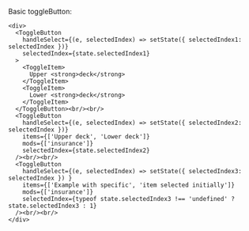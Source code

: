 Basic toggleButton:

    <div>
      <ToggleButton
        handleSelect={(e, selectedIndex) => setState({ selectedIndex1: selectedIndex })}
        selectedIndex={state.selectedIndex1}
      >
        <ToggleItem>
          Upper <strong>deck</strong>
        </ToggleItem>
        <ToggleItem>
          Lower <strong>deck</strong>
        </ToggleItem>
      </ToggleButton><br/><br/>
      <ToggleButton
        handleSelect={(e, selectedIndex) => setState({ selectedIndex2: selectedIndex })}
        items={['Upper deck', 'Lower deck']}
        mods={['insurance']}
        selectedIndex={state.selectedIndex2}
      /><br/><br/>
      <ToggleButton
        handleSelect={(e, selectedIndex) => setState({ selectedIndex3: selectedIndex }) }
        items={['Example with specific', 'item selected initially']}
        mods={['insurance']}
        selectedIndex={typeof state.selectedIndex3 !== 'undefined' ? state.selectedIndex3 : 1}
      /><br/><br/>
    </div>
